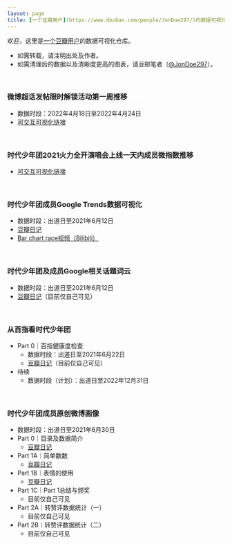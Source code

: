 ```yaml
---
layout: page
title: [一个豆瓣用户](https://www.douban.com/people/JonDoe297/)的数据可视化仓库
---
```


欢迎，这里是[一个豆瓣用户](https://www.douban.com/people/JonDoe297/)的数据可视化仓库。
* 如需转载，请注明出处及作者。
* 如需清理后的数据以及清晰度更高的图表，请豆邮笔者（[@JonDoe297](https://www.douban.com/people/JonDoe297/)）。

<br>

### 微博超话发帖限时解锁活动第一周推移 <span class="badge bg-success" style="color:white">New</span>

* 数据时段：2022年4月18日至2022年4月24日
* [可交互可视化链接](https://webbglass.github.io/weibo-unlock-2022/)

<br>

### 时代少年团2021火力全开演唱会上线一天内成员微指数推移

* [可交互可视化链接](https://webbglass.github.io/TNT-3rd-stage-weibo-index/)

<br>

### 时代少年团成员Google Trends数据可视化

* 数据时段：出道日至2021年6月12日
* [豆瓣日记](https://www.douban.com/note/805738442/)
* [Bar chart race视频（Bilibili）](https://www.bilibili.com/video/BV1C54y1H7ae)

<br>

### 时代少年团及成员Google相关话题词云

* 数据时段：出道日至2021年6月12日
* [豆瓣日记](https://www.douban.com/note/805768517/)（目前仅自己可见）

<br>

### 从百指看时代少年团

* Part 0｜百指健康度检查
  * 数据时段：出道日至2021年6月22日
  * [豆瓣日记](https://www.douban.com/note/806336880/)（目前仅自己可见）
* 待续
  * 数据时段（计划）：出道日至2022年12月31日

<br>

### 时代少年团成员原创微博画像

* 数据时段：出道日至2021年6月30日
* Part 0｜目录及数据简介
  * [豆瓣日记](https://www.douban.com/note/806596812/)
* Part 1A｜简单数数
  * [豆瓣日记](https://www.douban.com/note/806795722/)
* Part 1B｜表情的使用
  * [豆瓣日记](https://www.douban.com/note/807415022/)
* Part 1C｜Part 1总结与颁奖
  * 目前仅自己可见
* Part 2A｜转赞评数据统计（一）
  * 目前仅自己可见
* Part 2B｜转赞评数据统计（二）
  * 目前仅自己可见
